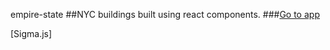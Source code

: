 empire-state
##NYC buildings built using react components.
###[Go to app](http:nyc-buildings-as-graphs.surge.sh)

<p>

</p>[Sigma.js]
